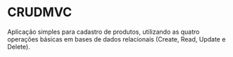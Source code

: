 # CRUDMVC
Aplicação simples para cadastro de produtos, utilizando as quatro operações básicas em bases de dados relacionais (Create, Read, Update e Delete).
